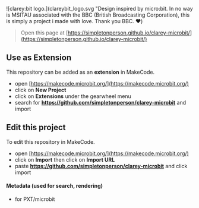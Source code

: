 ![clarey:bit logo.](clareybit_logo.svg "Design inspired by micro:bit. In no way is MSITAU associated with the BBC (British Broadcasting Corporation), this is simply a project i made with love. Thank you BBC. ❤️)
> Open this page at [https://simpletonperson.github.io/clarey-microbit/](https://simpletonperson.github.io/clarey-microbit/)

## Use as Extension

This repository can be added as an **extension** in MakeCode.

* open [https://makecode.microbit.org/](https://makecode.microbit.org/)
* click on **New Project**
* click on **Extensions** under the gearwheel menu
* search for **https://github.com/simpletonperson/clarey-microbit** and import

## Edit this project

To edit this repository in MakeCode.

* open [https://makecode.microbit.org/](https://makecode.microbit.org/)
* click on **Import** then click on **Import URL**
* paste **https://github.com/simpletonperson/clarey-microbit** and click import

#### Metadata (used for search, rendering)

* for PXT/microbit
<script src="https://makecode.com/gh-pages-embed.js"></script><script>makeCodeRender("{{ site.makecode.home_url }}", "{{ site.github.owner_name }}/{{ site.github.repository_name }}");</script>
